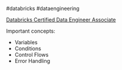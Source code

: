 #databricks #dataengineering 

[Databricks Certified Data Engineer Associate](Databricks%20Certified%20Data%20Engineer%20Associate.md)

Important concepts:
- Variables 
- Conditions
- Control Flows
- Error Handling
